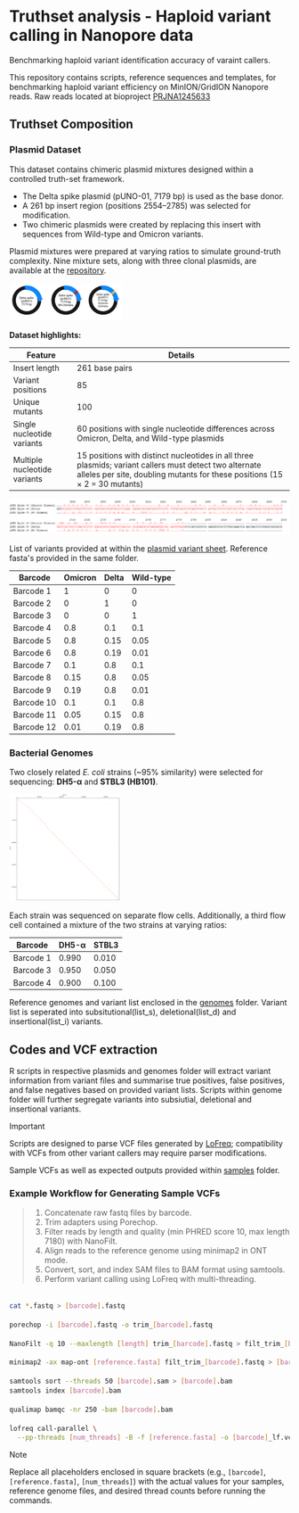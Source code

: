 # Truthset analysis - Haploid variant calling in Nanopore data
Benchmarking haploid variant identification accuracy of varaint callers.

This repository contains scripts, reference sequences and templates, for benchmarking haploid variant efficiency on MinION/GridION Nanopore reads.
Raw reads located at bioproject [PRJNA1245633](https://www.ncbi.nlm.nih.gov/bioproject/1245633)   

## Truthset Composition

### Plasmid Dataset

This dataset contains chimeric plasmid mixtures designed within a controlled truth-set framework.

- The Delta spike plasmid (pUNO-01, 7179 bp) is used as the base donor.  
- A 261 bp insert region (positions 2554–2785) was selected for modification.  
- Two chimeric plasmids were created by replacing this insert with sequences from Wild-type and Omicron variants.  

Plasmid mixtures were prepared at varying ratios to simulate ground-truth complexity. Nine mixture sets, along with three clonal plasmids, are available at the [repository](https://www.ncbi.nlm.nih.gov/bioproject/1245633).

<img src="/img/vector.png" alt="plasmid design" style="width:40%; height:auto;"/>


**Dataset highlights:**

| Feature                     | Details                                         |
|-----------------------------|------------------------------------------------|
| Insert length               | 261 base pairs                                  |
| Variant positions           | 85                                              |
| Unique mutants              | 100                                             |
| Single nucleotide variants  | 60 positions with single nucleotide differences across Omicron, Delta, and Wild-type plasmids |
| Multiple nucleotide variants| 15 positions with distinct nucleotides in all three plasmids; variant callers must detect two alternate alleles per site, doubling mutants for these positions (15 × 2 = 30 mutants)  |

 
![dot_aln](img/dot_aln.png)

List of variants provided at within the [plasmid variant sheet](/plasmids/list_vector.xlsx). Reference fasta's provided in the same folder. 

| Barcode    | Omicron | Delta | Wild-type |
|------------|---------|-------|-----------|
| Barcode 1  | 1       | 0     | 0         |
| Barcode 2  | 0       | 1     | 0         |
| Barcode 3  | 0       | 0     | 1         |
| Barcode 4  | 0.8     | 0.1   | 0.1       |
| Barcode 5  | 0.8     | 0.15  | 0.05      |
| Barcode 6  | 0.8     | 0.19  | 0.01      |
| Barcode 7  | 0.1     | 0.8   | 0.1       |
| Barcode 8  | 0.15    | 0.8   | 0.05      |
| Barcode 9  | 0.19    | 0.8   | 0.01      |
| Barcode 10 | 0.1     | 0.1   | 0.8       |
| Barcode 11 | 0.05    | 0.15  | 0.8       |
| Barcode 12 | 0.01    | 0.19  | 0.8       |

### Bacterial Genomes

Two closely related *E. coli* strains (~95% similarity) were selected for sequencing: **DH5-α** and **STBL3 (HB101)**. 

<img src="img/genome_pair.png" alt="dot" style="width:40%; height:auto;"/>

Each strain was sequenced on separate flow cells. Additionally, a third flow cell contained a mixture of the two strains at varying ratios:

| Barcode        | DH5-α  | STBL3  |
|----------------|--------|--------|
|Barcode 1       | 0.990  | 0.010  |
|Barcode 3       | 0.950  | 0.050  |
|Barcode 4       | 0.900  | 0.100  |

Reference genomes and variant list enclosed in the [genomes](/genomes) folder. Variant list is seperated into subsitutional(list_s), deletional(list_d) and insertional(list_i) variants.   

## Codes and VCF extraction 
R scripts in respective plasmids and genomes folder will extract variant information from variant files and summarise true positives, false positives, and false negatives based on provided variant lists. Scripts within genome folder will further segregate variants into subsiutial, deletional and insertional variants. 
> [!Important]
> Scripts are designed to parse VCF files generated by [LoFreq](https://csb5.github.io/lofreq/); compatibility with VCFs from other variant callers may require parser modifications.

Sample VCFs as well as expected outputs provided within [samples](/samples) folder. 
### Example Workflow for Generating Sample VCFs

> 1) Concatenate raw fastq files by barcode.
> 2) Trim adapters using Porechop.
> 3)  Filter reads by length and quality (min PHRED score 10, max length 7180) with NanoFilt.
> 4)  Align reads to the reference genome using minimap2 in ONT mode.
> 5)  Convert, sort, and index SAM files to BAM format using samtools.
> 6)  Perform variant calling using LoFreq with multi-threading.

```bash

cat *.fastq > [barcode].fastq

porechop -i [barcode].fastq -o trim_[barcode].fastq

NanoFilt -q 10 --maxlength [length] trim_[barcode].fastq > filt_trim_[barcode].fastq

minimap2 -ax map-ont [reference.fasta] filt_trim_[barcode].fastq > [barcode].sam

samtools sort --threads 50 [barcode].sam > [barcode].bam
samtools index [barcode].bam

qualimap bamqc -nr 250 -bam [barcode].bam

lofreq call-parallel \
  --pp-threads [num_threads] -B -f [reference.fasta] -o [barcode]_lf.vcf [barcode].bam

```
> [!Note]
> Replace all placeholders enclosed in square brackets (e.g., `[barcode]`, `[reference.fasta]`, `[num_threads]`) with the actual values for your samples, reference genome files, and desired thread counts before running the commands.




